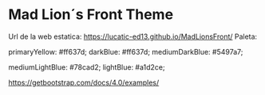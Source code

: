 # Mad Lion´s Front Theme


Url de la web estatica: https://lucatic-ed13.github.io/MadLionsFront/
Paleta:

primaryYellow: #ff637d;
darkBlue: #ff637d;
mediumDarkBlue: #5497a7;

mediumLightBlue: #78cad2;
lightBlue: #a1d2ce;


https://getbootstrap.com/docs/4.0/examples/